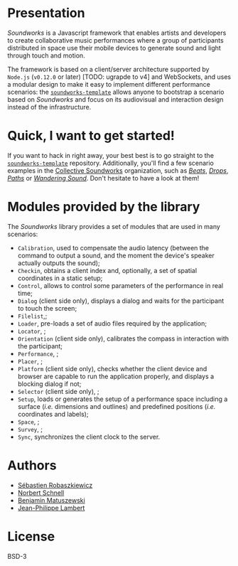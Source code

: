 # Presentation

*Soundworks* is a Javascript framework that enables artists and developers to create collaborative music performances where a group of participants distributed in space use their mobile devices to generate sound and light through touch and motion.

The framework is based on a client/server architecture supported by `Node.js` (`v0.12.0` or later) [TODO: ugrapde to v4] and WebSockets, and uses a modular design to make it easy to implement different performance scenarios: the [`soundworks-template`](https://github.com/collective-soundworks/soundworks-template) allows anyone to bootstrap a scenario based on *Soundworks* and focus on its audiovisual and interaction design instead of the infrastructure.

# Quick, I want to get started!

If you want to hack in right away, your best best is to go straight to the [`soundworks-template`](https://github.com/collective-soundworks/soundworks-template) repository. Additionally, you'll find a few scenario examples in the [Collective Soundworks](https://github.com/collective-soundworks) organization, such as [*Beats*](https://github.com/collective-soundworks/soundworks-beats), [*Drops*](https://github.com/collective-soundworks/soundworks-drops), [*Paths*](https://github.com/collective-soundworks/soundworks-paths) or [*Wandering Sound*](https://github.com/collective-soundworks/soundworks-wanderingsound). Don't hesitate to have a look at them!

# Modules provided by the library

The *Soundworks* library provides a set of modules that are used in many scenarios:  
- `Calibration`, used to compensate the audio latency (between the command to output a sound, and the moment the device's speaker actually outputs the sound);
- `Checkin`, obtains a client index and, optionally, a set of spatial coordinates in a static setup;
- `Control`, allows to control some parameters of the performance in real time;
- `Dialog` (client side only), displays a dialog and waits for the participant to touch the screen;
- `Filelist`,;
- `Loader`, pre-loads a set of audio files required by the application;
- `Locator`, ;
- `Orientation` (client side only), calibrates the compass in interaction with the participant;
- `Performance`, ;
- `Placer`, ;
- `Platform` (client side only), checks whether the client device and browser are capable to run the application properly, and displays a blocking dialog if not;
- `Selector` (client side only), ;
- `Setup`, loads or generates the setup of a performance space including a surface (*i.e.* dimensions and outlines) and predefined positions (*i.e.* coordinates and labels);
- `Space`, ;
- `Survey`, ;
- `Sync`, synchronizes the client clock to the server.

# Authors

- [Sébastien Robaszkiewicz](mailto:hello@robi.me)
- [Norbert Schnell](mailto:Nobert.Schnell@ircam.fr)
- [Benjamin Matuszewski](mailto:Benjamin.Matuszewski@ircam.fr)
- [Jean-Philippe Lambert](mailto:Jean-Philippe.Lambert@ircam.fr)

# License

BSD-3
